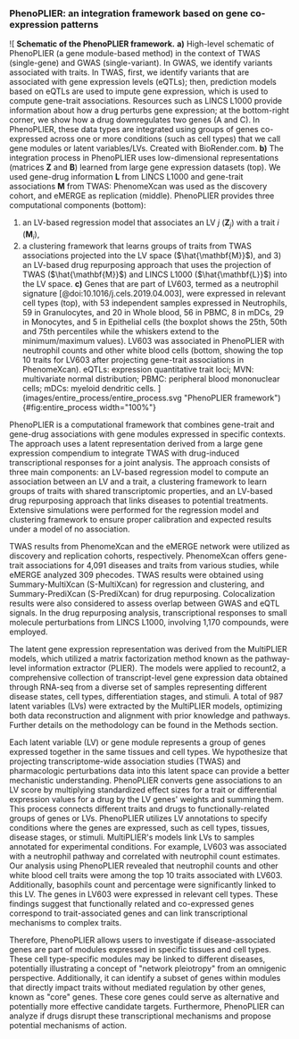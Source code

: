 ### PhenoPLIER: an integration framework based on gene co-expression patterns

![
**Schematic of the PhenoPLIER framework.**
**a)** High-level schematic of PhenoPLIER (a gene module-based method) in the context of TWAS (single-gene) and GWAS (single-variant).
In GWAS, we identify variants associated with traits.
In TWAS, first, we identify variants that are associated with gene expression levels (eQTLs); then, prediction models based on eQTLs are used to impute gene expression, which is used to compute gene-trait associations.
Resources such as LINCS L1000 provide information about how a drug perturbs gene expression; at the bottom-right corner, we show how a drug downregulates two genes (A and C).
In PhenoPLIER, these data types are integrated using groups of genes co-expressed across one or more conditions (such as cell types) that we call gene modules or latent variables/LVs. Created with BioRender.com.
**b)** The integration process in PhenoPLIER uses low-dimensional representations (matrices $\mathbf{Z}$ and $\mathbf{B}$) learned from large gene expression datasets (top).
We used gene-drug information $\mathbf{L}$ from LINCS L1000 and gene-trait associations $\mathbf{M}$ from TWAS: PhenomeXcan was used as the discovery cohort, and eMERGE as replication (middle).
PhenoPLIER provides three computational components (bottom):
1) an LV-based regression model that associates an LV $j$ ($\mathbf{Z}_j$) with a trait $i$ ($\mathbf{M}_i$),
2) a clustering framework that learns groups of traits from TWAS associations projected into the LV space ($\hat{\mathbf{M}}$),
and 3) an LV-based drug repurposing approach that uses the projection of TWAS ($\hat{\mathbf{M}}$) and LINCS L1000 ($\hat{\mathbf{L}}$) into the LV space.
**c)** Genes that are part of LV603, termed as a neutrophil signature [@doi:10.1016/j.cels.2019.04.003], were expressed in relevant cell types (top), with 53 independent samples expressed in Neutrophils, 59 in Granulocytes, and 20 in Whole blood, 56 in PBMC, 8 in mDCs, 29 in Monocytes, and 5 in Epithelial cells (the boxplot shows the 25th, 50th and 75th percentiles while the whiskers extend to the minimum/maximum values).
LV603 was associated in PhenoPLIER with neutrophil counts and other white blood cells (bottom, showing the top 10 traits for LV603 after projecting gene-trait associations in PhenomeXcan).
eQTLs: expression quantitative trait loci;
MVN: multivariate normal distribution;
PBMC: peripheral blood mononuclear cells;
mDCs: myeloid dendritic cells.
](images/entire_process/entire_process.svg "PhenoPLIER framework"){#fig:entire_process width="100%"}


PhenoPLIER is a computational framework that combines gene-trait and gene-drug associations with gene modules expressed in specific contexts.
The approach uses a latent representation derived from a large gene expression compendium to integrate TWAS with drug-induced transcriptional responses for a joint analysis.
The approach consists of three main components: an LV-based regression model to compute an association between an LV and a trait, a clustering framework to learn groups of traits with shared transcriptomic properties, and an LV-based drug repurposing approach that links diseases to potential treatments.
Extensive simulations were performed for the regression model and clustering framework to ensure proper calibration and expected results under a model of no association.


TWAS results from PhenomeXcan and the eMERGE network were utilized as discovery and replication cohorts, respectively.
PhenomeXcan offers gene-trait associations for 4,091 diseases and traits from various studies, while eMERGE analyzed 309 phecodes.
TWAS results were obtained using Summary-MultiXcan (S-MultiXcan) for regression and clustering, and Summary-PrediXcan (S-PrediXcan) for drug repurposing.
Colocalization results were also considered to assess overlap between GWAS and eQTL signals.
In the drug repurposing analysis, transcriptional responses to small molecule perturbations from LINCS L1000, involving 1,170 compounds, were employed.


The latent gene expression representation was derived from the MultiPLIER models, which utilized a matrix factorization method known as the pathway-level information extractor (PLIER).
The models were applied to recount2, a comprehensive collection of transcript-level gene expression data obtained through RNA-seq from a diverse set of samples representing different disease states, cell types, differentiation stages, and stimuli.
A total of 987 latent variables (LVs) were extracted by the MultiPLIER models, optimizing both data reconstruction and alignment with prior knowledge and pathways.
Further details on the methodology can be found in the Methods section.


Each latent variable (LV) or gene module represents a group of genes expressed together in the same tissues and cell types.
We hypothesize that projecting transcriptome-wide association studies (TWAS) and pharmacologic perturbations data into this latent space can provide a better mechanistic understanding.
PhenoPLIER converts gene associations to an LV score by multiplying standardized effect sizes for a trait or differential expression values for a drug by the LV genes' weights and summing them.
This process connects different traits and drugs to functionally-related groups of genes or LVs.
PhenoPLIER utilizes LV annotations to specify conditions where the genes are expressed, such as cell types, tissues, disease stages, or stimuli.
MultiPLIER's models link LVs to samples annotated for experimental conditions.
For example, LV603 was associated with a neutrophil pathway and correlated with neutrophil count estimates.
Our analysis using PhenoPLIER revealed that neutrophil counts and other white blood cell traits were among the top 10 traits associated with LV603.
Additionally, basophils count and percentage were significantly linked to this LV.
The genes in LV603 were expressed in relevant cell types.
These findings suggest that functionally related and co-expressed genes correspond to trait-associated genes and can link transcriptional mechanisms to complex traits.


Therefore, PhenoPLIER allows users to investigate if disease-associated genes are part of modules expressed in specific tissues and cell types.
These cell type-specific modules may be linked to different diseases, potentially illustrating a concept of "network pleiotropy" from an omnigenic perspective.
Additionally, it can identify a subset of genes within modules that directly impact traits without mediated regulation by other genes, known as "core" genes.
These core genes could serve as alternative and potentially more effective candidate targets.
Furthermore, PhenoPLIER can analyze if drugs disrupt these transcriptional mechanisms and propose potential mechanisms of action.
